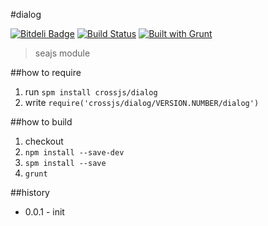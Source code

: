 #dialog

[![Bitdeli Badge](https://d2weczhvl823v0.cloudfront.net/crossjs/dialog/trend.png)](https://bitdeli.com/free "Bitdeli Badge")
[![Build Status](https://api.travis-ci.org/crossjs/dialog.png?branch=master)](http://travis-ci.org/crossjs/dialog)
[![Built with Grunt](https://cdn.gruntjs.com/builtwith.png)](http://gruntjs.com/)

 > seajs module

##how to require
1. run `spm install crossjs/dialog`
1. write `require('crossjs/dialog/VERSION.NUMBER/dialog')`

##how to build
1. checkout
1. `npm install --save-dev`
1. `spm install --save`
1. `grunt`

##history

- 0.0.1 - init
